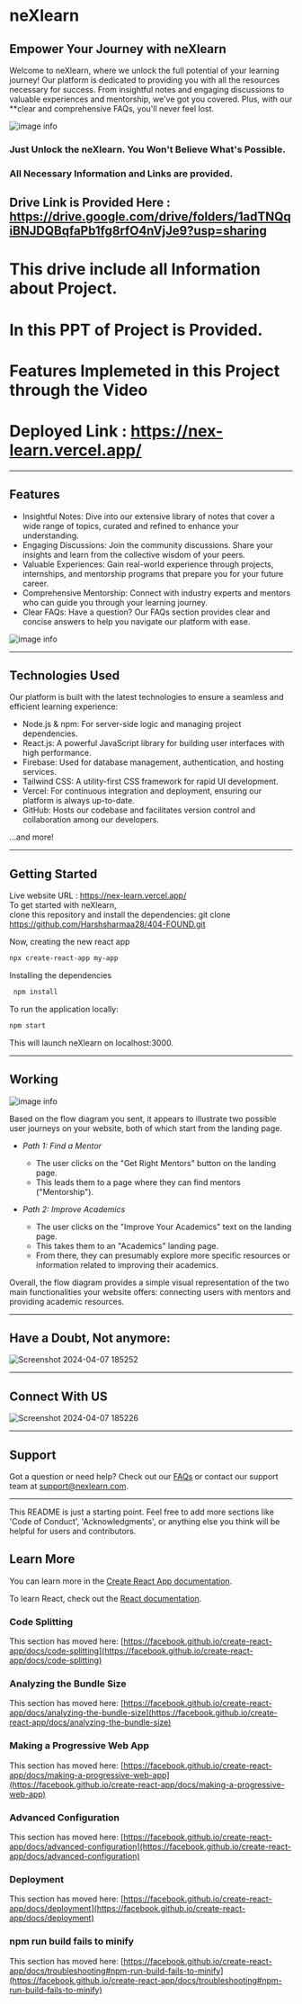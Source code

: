 # neXlearn

## Empower Your Journey with neXlearn

Welcome to neXlearn, where we unlock the full potential of your learning journey! Our platform is dedicated to providing you with all the resources necessary for success. From insightful notes and engaging discussions to valuable experiences and mentorship, we've got you covered. Plus, with our **clear and comprehensive FAQs, you'll never feel lost.

![image info](./public/assests/Hero_Section.png)

### Just Unlock the neXlearn. You Won't Believe What's Possible.
### All Necessary Information and Links are provided.
## Drive Link is Provided Here : https://drive.google.com/drive/folders/1adTNQqiBNJDQBqfaPb1fg8rfO4nVjJe9?usp=sharing

# This drive include all Information about Project.
# In this PPT of Project is Provided.
# Features Implemeted in this Project through the Video
# Deployed Link : https://nex-learn.vercel.app/



---

## Features

- Insightful Notes: Dive into our extensive library of notes that cover a wide range of topics, curated and refined to enhance your understanding.
- Engaging Discussions: Join the community discussions. Share your insights and learn from the collective wisdom of your peers.
- Valuable Experiences: Gain real-world experience through projects, internships, and mentorship programs that prepare you for your future career.
- Comprehensive Mentorship: Connect with industry experts and mentors who can guide you through your learning journey.
- Clear FAQs: Have a question? Our FAQs section provides clear and concise answers to help you navigate our platform with ease.

![image info](./public/assests/All_Features2.png)

---

## Technologies Used

Our platform is built with the latest technologies to ensure a seamless and efficient learning experience:

- Node.js & npm: For server-side logic and managing project dependencies.
- React.js: A powerful JavaScript library for building user interfaces with high performance.
- Firebase: Used for database management, authentication, and hosting services.
- Tailwind CSS: A utility-first CSS framework for rapid UI development.
- Vercel: For continuous integration and deployment, ensuring our platform is always up-to-date.
- GitHub: Hosts our codebase and facilitates version control and collaboration among our developers.

...and more!

---

## Getting Started
Live website URL : https://nex-learn.vercel.app/
<br>
To get started with neXlearn, <br>
clone this repository and install the dependencies:
git clone https://github.com/Harshsharmaa28/404-FOUND.git

Now, creating the new react app <br>
```bash
npx create-react-app my-app
```

Installing the dependencies <br>
```bash
 npm install
```

To run the application locally: <br>
```bash
npm start
```


This will launch neXlearn on localhost:3000.

---

## Working 

![image info](./public/assests/Flow%20Diagram.png)



Based on the flow diagram you sent, it appears to illustrate two possible user journeys on your website, both of which start from the landing page.

* *Path 1: Find a Mentor*
    * The user clicks on the "Get Right Mentors" button on the landing page.
    * This leads them to a page where they can find mentors ("Mentorship").

* *Path 2: Improve Academics*
    * The user clicks on the "Improve Your Academics" text on the landing page.
    * This takes them to an "Academics" landing page.
    * From there, they can presumably explore more specific resources or information related to improving their academics.

Overall, the flow diagram provides a simple visual representation of the two main functionalities your website offers: connecting users with mentors and providing academic resources.


---
## Have a Doubt, Not anymore:



![Screenshot 2024-04-07 185252](https://github.com/dev04sa/404-FOUND/assets/129666293/96f4f19a-86a8-4872-a24b-6e6263cc2c3c)


---

## Connect With US

![Screenshot 2024-04-07 185226](https://github.com/dev04sa/404-FOUND/assets/129666293/6ccfb62f-775b-4a60-a6c6-49c33bf41627)



---

## Support

Got a question or need help? Check out our [FAQs](LINK_TO_FAQ) or contact our support team at [support@nexlearn.com](mailto:support@nexlearn.com).


---

This README is just a starting point. Feel free to add more sections like 'Code of Conduct', 'Acknowledgments', or anything else you think will be helpful for users and contributors.

## Learn More

You can learn more in the [Create React App documentation](https://facebook.github.io/create-react-app/docs/getting-started).

To learn React, check out the [React documentation](https://reactjs.org/).

### Code Splitting

This section has moved here: [https://facebook.github.io/create-react-app/docs/code-splitting](https://facebook.github.io/create-react-app/docs/code-splitting)

### Analyzing the Bundle Size

This section has moved here: [https://facebook.github.io/create-react-app/docs/analyzing-the-bundle-size](https://facebook.github.io/create-react-app/docs/analyzing-the-bundle-size)

### Making a Progressive Web App

This section has moved here: [https://facebook.github.io/create-react-app/docs/making-a-progressive-web-app](https://facebook.github.io/create-react-app/docs/making-a-progressive-web-app)

### Advanced Configuration

This section has moved here: [https://facebook.github.io/create-react-app/docs/advanced-configuration](https://facebook.github.io/create-react-app/docs/advanced-configuration)

### Deployment

This section has moved here: [https://facebook.github.io/create-react-app/docs/deployment](https://facebook.github.io/create-react-app/docs/deployment)

### npm run build fails to minify

This section has moved here: [https://facebook.github.io/create-react-app/docs/troubleshooting#npm-run-build-fails-to-minify](https://facebook.github.io/create-react-app/docs/troubleshooting#npm-run-build-fails-to-minify)
